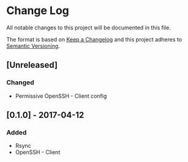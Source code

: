 # Change Log
All notable changes to this project will be documented in this file.

The format is based on [Keep a Changelog](http://keepachangelog.com/)
and this project adheres to [Semantic Versioning](http://semver.org/).

## [Unreleased]
### Changed
- Permissive OpenSSH - Client config

## [0.1.0] - 2017-04-12
### Added
- Rsync
- OpenSSH - Client
